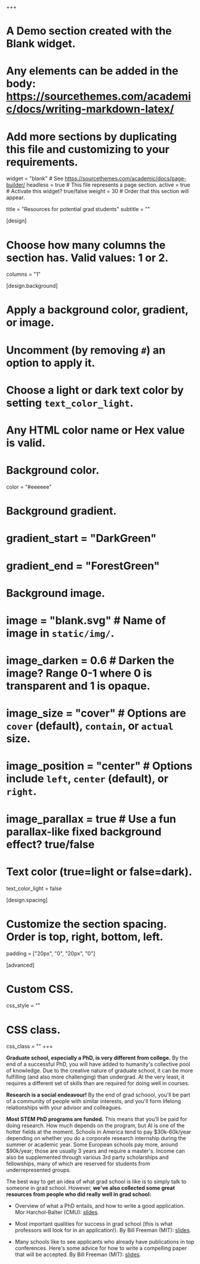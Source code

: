 +++
# A Demo section created with the Blank widget.
# Any elements can be added in the body: https://sourcethemes.com/academic/docs/writing-markdown-latex/
# Add more sections by duplicating this file and customizing to your requirements.

widget = "blank"  # See https://sourcethemes.com/academic/docs/page-builder/
headless = true  # This file represents a page section.
active = true  # Activate this widget? true/false
weight = 30  # Order that this section will appear.

title = "Resources for potential grad students"
subtitle = ""

[design]
  # Choose how many columns the section has. Valid values: 1 or 2.
  columns = "1"

[design.background]
  # Apply a background color, gradient, or image.
  #   Uncomment (by removing `#`) an option to apply it.
  #   Choose a light or dark text color by setting `text_color_light`.
  #   Any HTML color name or Hex value is valid.

  # Background color.
  color = "#eeeeee"
  
  # Background gradient.
  # gradient_start = "DarkGreen"
  # gradient_end = "ForestGreen"
  
  # Background image.
  # image = "blank.svg"  # Name of image in `static/img/`.
  # image_darken = 0.6  # Darken the image? Range 0-1 where 0 is transparent and 1 is opaque.
  # image_size = "cover"  #  Options are `cover` (default), `contain`, or `actual` size.
  # image_position = "center"  # Options include `left`, `center` (default), or `right`.
  # image_parallax = true  # Use a fun parallax-like fixed background effect? true/false
  
  # Text color (true=light or false=dark).
  text_color_light = false

[design.spacing]
  # Customize the section spacing. Order is top, right, bottom, left.
  padding = ["20px", "0", "20px", "0"]

[advanced]
 # Custom CSS. 
 css_style = ""
 
 # CSS class.
 css_class = ""
+++

**Graduate school, especially a PhD, is very different from college.** By the end of a successful PhD, you will have added to humanity's collective pool of knowledge. Due to the creative nature of graduate school, it can be more fulfilling (and also more challenging) than undergrad. At the very least, it requires a different set of skills than are required for doing well in courses.

**Research is a social endeavour!** By the end of grad schoool, you'll be part of a community of people with similar interests, and you'll form lifelong relationships with your advisor and colleagues.

**Most STEM PhD programs are funded.** This means that you'll be paid for doing research. How much depends on the program, but AI is one of the hotter fields at the moment. Schools in America tend to pay $30k-60k/year depending on whether you do a corporate research internship during the summer or academic year. Some European schools pay more, around $90k/year; those are usually 3 years and require a master's. Income can also be supplemented through various 3rd party scholarships and fellowships, many of which are reserved for students from underrepresented groups. 

The best way to get an idea of what grad school is like is to simply talk to someone in grad school. However, **we've also collected some great resources from people who did really well in grad school:**

- Overview of what a PhD entails, and how to write a good application. Mor Harchol-Balter (CMU): [slides](https://www.cs.cmu.edu/~harchol/gradschooltalk.pdf).

- Most important qualities for success in grad school (this is what professors will look for in an application!). By Bill Freeman (MIT): [slides](http://people.csail.mit.edu/billf/talks/10minFreeman2013.pdf).

- Many schools like to see applicants who already have publications in top conferences. Here's some advice for how to write a compelling paper that will be accepted. By Bill Freeman (MIT): [slides](https://web.cs.hacettepe.edu.tr/~erkut/bil717.s12/TalksAndPapers.pdf).


